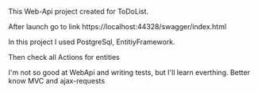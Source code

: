 This Web-Api project created for ToDoList.


After launch go to link https://localhost:44328/swagger/index.html


In this project I used PostgreSql, EntitiyFramework.


Then check all Actions for entities


I'm not so good at WebApi and writing tests, but I'll learn everthing. Better know MVC and ajax-requests
